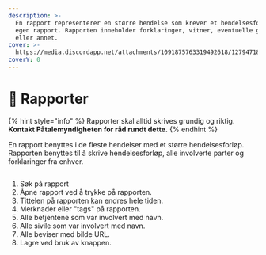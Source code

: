 ```yaml
---
description: >-
  En rapport representerer en større hendelse som krever et hendelsesforløp i en
  egen rapport. Rapporten inneholder forklaringer, vitner, eventuelle gissler
  eller annet.
cover: >-
  https://media.discordapp.net/attachments/1091875763319492618/1279471804720615435/image.png?ex=66df1c79&is=66ddcaf9&hm=dbb2fd9b2c5113d50fb7bb46938cf2c77422957b380086864554f07b83c8d3d3&=&format=webp&quality=lossless&width=1440&height=631
coverY: 0
---
```


# 📜 Rapporter

{% hint style="info" %}
Rapporter skal alltid skrives grundig og riktig. **Kontakt Påtalemyndigheten for råd rundt dette.**&#x20;
{% endhint %}

En rapport benyttes i de fleste hendelser med et større hendelsesforløp. Rapporten benyttes til å skrive hendelsesforløp, alle involverte parter og forklaringer fra enhver.&#x20;

<figure><img src="https://i.imgur.com/vbBze0K.png" alt=""><figcaption></figcaption></figure>

1. Søk på rapport&#x20;
2. Åpne rapport ved å trykke på rapporten.
3. Tittelen på rapporten kan endres hele tiden.
4. Merknader eller "tags" på rapporten.
5. Alle betjentene som var involvert med navn.
6. Alle sivile som var involvert med navn.
7. Alle beviser med bilde URL.
8. Lagre ved bruk av knappen.

